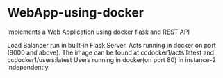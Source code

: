 # WebApp-using-docker
Implements a Web Application using docker flask and REST API

Load Balancer run in built-in Flask Server.
Acts running in docker on port (8000 and above). The image can be found at ccdocker1/acts:latest and ccdocker1/users:latest
Users running in docker(on port 80) in instance-2 independently.

